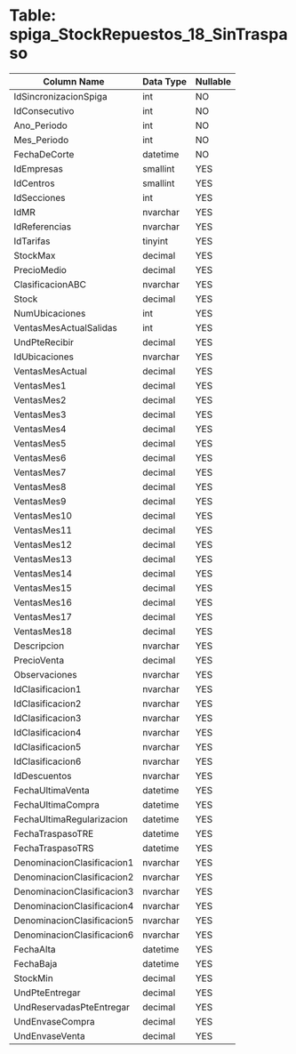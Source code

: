 # Table: spiga_StockRepuestos_18_SinTraspaso

| Column Name | Data Type | Nullable |
|-------------|-----------|----------|
| IdSincronizacionSpiga | int | NO |
| IdConsecutivo | int | NO |
| Ano_Periodo | int | NO |
| Mes_Periodo | int | NO |
| FechaDeCorte | datetime | NO |
| IdEmpresas | smallint | YES |
| IdCentros | smallint | YES |
| IdSecciones | int | YES |
| IdMR | nvarchar | YES |
| IdReferencias | nvarchar | YES |
| IdTarifas | tinyint | YES |
| StockMax | decimal | YES |
| PrecioMedio | decimal | YES |
| ClasificacionABC | nvarchar | YES |
| Stock | decimal | YES |
| NumUbicaciones | int | YES |
| VentasMesActualSalidas | int | YES |
| UndPteRecibir | decimal | YES |
| IdUbicaciones | nvarchar | YES |
| VentasMesActual | decimal | YES |
| VentasMes1 | decimal | YES |
| VentasMes2 | decimal | YES |
| VentasMes3 | decimal | YES |
| VentasMes4 | decimal | YES |
| VentasMes5 | decimal | YES |
| VentasMes6 | decimal | YES |
| VentasMes7 | decimal | YES |
| VentasMes8 | decimal | YES |
| VentasMes9 | decimal | YES |
| VentasMes10 | decimal | YES |
| VentasMes11 | decimal | YES |
| VentasMes12 | decimal | YES |
| VentasMes13 | decimal | YES |
| VentasMes14 | decimal | YES |
| VentasMes15 | decimal | YES |
| VentasMes16 | decimal | YES |
| VentasMes17 | decimal | YES |
| VentasMes18 | decimal | YES |
| Descripcion | nvarchar | YES |
| PrecioVenta | decimal | YES |
| Observaciones | nvarchar | YES |
| IdClasificacion1 | nvarchar | YES |
| IdClasificacion2 | nvarchar | YES |
| IdClasificacion3 | nvarchar | YES |
| IdClasificacion4 | nvarchar | YES |
| IdClasificacion5 | nvarchar | YES |
| IdClasificacion6 | nvarchar | YES |
| IdDescuentos | nvarchar | YES |
| FechaUltimaVenta | datetime | YES |
| FechaUltimaCompra | datetime | YES |
| FechaUltimaRegularizacion | datetime | YES |
| FechaTraspasoTRE | datetime | YES |
| FechaTraspasoTRS | datetime | YES |
| DenominacionClasificacion1 | nvarchar | YES |
| DenominacionClasificacion2 | nvarchar | YES |
| DenominacionClasificacion3 | nvarchar | YES |
| DenominacionClasificacion4 | nvarchar | YES |
| DenominacionClasificacion5 | nvarchar | YES |
| DenominacionClasificacion6 | nvarchar | YES |
| FechaAlta | datetime | YES |
| FechaBaja | datetime | YES |
| StockMin | decimal | YES |
| UndPteEntregar | decimal | YES |
| UndReservadasPteEntregar | decimal | YES |
| UndEnvaseCompra | decimal | YES |
| UndEnvaseVenta | decimal | YES |
